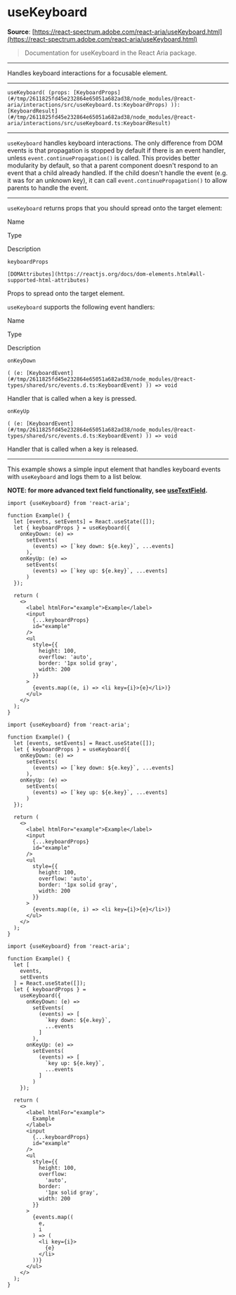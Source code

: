 # useKeyboard

**Source**: [https://react-spectrum.adobe.com/react-aria/useKeyboard.html](https://react-spectrum.adobe.com/react-aria/useKeyboard.html)

> Documentation for useKeyboard in the React Aria package.

---

Handles keyboard interactions for a focusable element.

* * *

`useKeyboard( (props: [KeyboardProps](#/tmp/2611825fd45e232864e65051a682ad38/node_modules/@react-aria/interactions/src/useKeyboard.ts:KeyboardProps) )): [KeyboardResult](#/tmp/2611825fd45e232864e65051a682ad38/node_modules/@react-aria/interactions/src/useKeyboard.ts:KeyboardResult)`

* * *

`useKeyboard` handles keyboard interactions. The only difference from DOM events is that propagation is stopped by default if there is an event handler, unless `event.continuePropagation()` is called. This provides better modularity by default, so that a parent component doesn't respond to an event that a child already handled. If the child doesn't handle the event (e.g. it was for an unknown key), it can call `event.continuePropagation()` to allow parents to handle the event.

* * *

`useKeyboard` returns props that you should spread onto the target element:

Name

Type

Description

`keyboardProps`

`[DOMAttributes](https://reactjs.org/docs/dom-elements.html#all-supported-html-attributes)`

Props to spread onto the target element.

`useKeyboard` supports the following event handlers:

Name

Type

Description

`onKeyDown`

`( (e: [KeyboardEvent](#/tmp/2611825fd45e232864e65051a682ad38/node_modules/@react-types/shared/src/events.d.ts:KeyboardEvent) )) => void`

Handler that is called when a key is pressed.

`onKeyUp`

`( (e: [KeyboardEvent](#/tmp/2611825fd45e232864e65051a682ad38/node_modules/@react-types/shared/src/events.d.ts:KeyboardEvent) )) => void`

Handler that is called when a key is released.

* * *

This example shows a simple input element that handles keyboard events with `useKeyboard` and logs them to a list below.

**NOTE: for more advanced text field functionality, see [useTextField](https://react-spectrum.adobe.com/react-aria/useTextField.html).**

```
import {useKeyboard} from 'react-aria';

function Example() {
  let [events, setEvents] = React.useState([]);
  let { keyboardProps } = useKeyboard({
    onKeyDown: (e) =>
      setEvents(
        (events) => [`key down: ${e.key}`, ...events]
      ),
    onKeyUp: (e) =>
      setEvents(
        (events) => [`key up: ${e.key}`, ...events]
      )
  });

  return (
    <>
      <label htmlFor="example">Example</label>
      <input
        {...keyboardProps}
        id="example"
      />
      <ul
        style={{
          height: 100,
          overflow: 'auto',
          border: '1px solid gray',
          width: 200
        }}
      >
        {events.map((e, i) => <li key={i}>{e}</li>)}
      </ul>
    </>
  );
}
```

```
import {useKeyboard} from 'react-aria';

function Example() {
  let [events, setEvents] = React.useState([]);
  let { keyboardProps } = useKeyboard({
    onKeyDown: (e) =>
      setEvents(
        (events) => [`key down: ${e.key}`, ...events]
      ),
    onKeyUp: (e) =>
      setEvents(
        (events) => [`key up: ${e.key}`, ...events]
      )
  });

  return (
    <>
      <label htmlFor="example">Example</label>
      <input
        {...keyboardProps}
        id="example"
      />
      <ul
        style={{
          height: 100,
          overflow: 'auto',
          border: '1px solid gray',
          width: 200
        }}
      >
        {events.map((e, i) => <li key={i}>{e}</li>)}
      </ul>
    </>
  );
}
```

```
import {useKeyboard} from 'react-aria';

function Example() {
  let [
    events,
    setEvents
  ] = React.useState([]);
  let { keyboardProps } =
    useKeyboard({
      onKeyDown: (e) =>
        setEvents(
          (events) => [
            `key down: ${e.key}`,
            ...events
          ]
        ),
      onKeyUp: (e) =>
        setEvents(
          (events) => [
            `key up: ${e.key}`,
            ...events
          ]
        )
    });

  return (
    <>
      <label htmlFor="example">
        Example
      </label>
      <input
        {...keyboardProps}
        id="example"
      />
      <ul
        style={{
          height: 100,
          overflow:
            'auto',
          border:
            '1px solid gray',
          width: 200
        }}
      >
        {events.map((
          e,
          i
        ) => (
          <li key={i}>
            {e}
          </li>
        ))}
      </ul>
    </>
  );
}
```